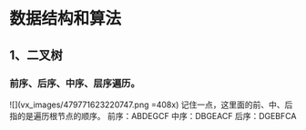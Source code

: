 # 数据结构和算法
## 1、二叉树
### 前序、后序、中序、层序遍历。
![](vx_images/479771623220747.png =408x)
记住一点，这里面的前、中、后指的是遍历根节点的顺序。
前序：ABDEGCF
中序：DBGEACF
后序：DGEBFCA